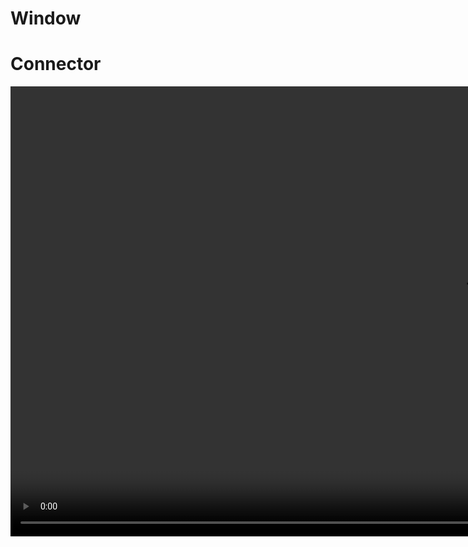 # Window

# Connector 

<video src="./videos/mirage_t_connector_1.mp4" controls="true" height="720" />


# Short

